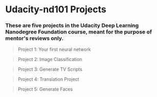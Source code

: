# Udacity-nd101 Projects
### These are five projects in the Udacity Deep Learning Nanodegree Foundation course, meant for the purpose of mentor's reviews only.
>Project 1: Your first neural network

>Project 2: Image Classification

>Project 3: Generate TV Scripts

>Project 4: Translation Project

>Project 5: Generate Faces
